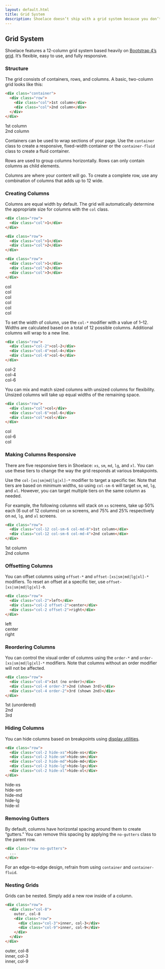 ```yaml
---
layout: default.html
title: Grid System
description: Shoelace doesn’t ship with a grid system because you don’t need one!
---
```


## Grid System

Shoelace features a 12-column grid system based heavily on [Bootstrap 4’s grid](https://getbootstrap.com/docs/4.0/layout/grid/). It’s flexible, easy to use, and fully responsive.

### Structure

The grid consists of containers, rows, and columns. A basic, two-column grid looks like this:

```html
<div class="container">
  <div class="row">
    <div class="col">1st column</div>
    <div class="col">2nd column</div>
  </div>
</div>
```

<div class="container grid-example">
  <div class="row">
    <div class="col">1st column</div>
    <div class="col">2nd column</div>
  </div>
</div>

Containers can be used to wrap sections of your page. Use the `container` class to create a responsive, fixed-width container or the `container-fluid` class to create a fluid container.

Rows are used to group columns horizontally. Rows can only contain columns as child elements.

Columns are where your content will go. To create a complete row, use any combination of columns that adds up to 12 wide.

### Creating Columns

Columns are equal width by default. The grid will automatically determine the appropriate size for columns with the `col` class.

```html
<div class="row">
  <div class="col">1</div>
</div>

<div class="row">
  <div class="col">1</div>
  <div class="col">2</div>
</div>

<div class="row">
  <div class="col">1</div>
  <div class="col">2</div>
  <div class="col">3</div>
</div>
```

<div class="container grid-example">
  <div class="row">
    <div class="col">col</div>
  </div>
  <div class="row">
    <div class="col">col</div>
    <div class="col">col</div>
  </div>
  <div class="row">
    <div class="col">col</div>
    <div class="col">col</div>
    <div class="col">col</div>
  </div>
</div>

To set the width of column, use the `col-*` modifier with a value of 1–12. Widths are calculated based on a total of 12 possible columns. Additional columns will wrap to a new line.

```html
<div class="row">
  <div class="col-2">col-2</div>
  <div class="col-4">col-4</div>
  <div class="col-6">col-6</div>
</div>
```

<div class="container grid-example">
  <div class="row">
    <div class="col-2">col-2</div>
    <div class="col-4">col-4</div>
    <div class="col-6">col-6</div>
  </div>
</div>

You can mix and match sized columns with unsized columns for flexibility. Unsized columns will take up equal widths of the remaining space.

```html
<div class="row">
  <div class="col">col</div>
  <div class="col-6">col-6</div>
  <div class="col">col</div>
</div>
```

<div class="container grid-example">
  <div class="row">
    <div class="col">col</div>
    <div class="col-6">col-6</div>
    <div class="col">col</div>
  </div>
</div>

### Making Columns Responsive

There are five responsive tiers in Shoelace: `xs`, `sm`, `md`, `lg`, and `xl`. You can use these tiers to change the way the grid responds at various breakpoints.

Use the `col-[xs|sm|md|lg|xl]-*` modifier to target a specific tier. Note that tiers are based on minimum widths, so using `col-sm-6` will target `sm`, `md`, `lg`, and `xl`. However, you can target multiple tiers on the same column as needed.

For example, the following columns will stack on `xs` screens, take up 50% each (6 out of 12 columns) on `sm` screens, and 75% and 25% respectively on `md`, `lg`, and `xl` screens.

```html
<div class="row">
  <div class="col-12 col-sm-6 col-md-8">1st column</div>
  <div class="col-12 col-sm-6 col-md-4">2nd column</div>
</div>
```

<div class="container grid-example">
  <div class="row">
    <div class="col-12 col-sm-6 col-md-8">1st column</div>
    <div class="col-12 col-sm-6 col-md-4">2nd column</div>
  </div>
</div>

### Offsetting Columns

You can offset columns using `offset-*` and `offset-[xs|sm|md|lg|xl]-*` modifiers. To reset an offset at a specific tier, use `offset-[xs|sm|md|lg|xl]-0`.

```html
<div class="row">
  <div class="col-2">left</div>
  <div class="col-2 offset-2">center</div>
  <div class="col-2 offset-2">right</div>
</div>
```

<div class="container grid-example">
  <div class="row">
    <div class="col-2">left</div>
    <div class="col-2 offset-3">center</div>
    <div class="col-2 offset-3">right</div>
  </div>
</div>

### Reordering Columns

You can control the visual order of columns using the `order-*` and `order-[xs|sm|md|lg|xl]-*` modifiers. Note that columns without an order modifier will not be affected.

```html
<div class="row">
  <div class="col-4">1st (no order)</div>
  <div class="col-4 order-3">2nd (shown 3rd)</div>
  <div class="col-4 order-2">3rd (shown 2nd)</div>
</div>
```

<div class="container grid-example">
  <div class="row">
    <div class="col-4">1st (unordered)</div>
    <div class="col-4 order-3">2nd</div>
    <div class="col-4 order-2">3rd</div>
  </div>
</div>

### Hiding Columns

You can hide columns based on breakpoints using [display utilities](utilities.html#display-utilities).

```html
<div class="row">
  <div class="col-2 hide-xs">hide-xs</div>
  <div class="col-2 hide-sm">hide-sm</div>
  <div class="col-2 hide-md">hide-md</div>
  <div class="col-2 hide-lg">hide-lg</div>
  <div class="col-2 hide-xl">hide-xl</div>
</div>
```

<div class="container grid-example">
  <div class="row">
    <div class="col-2 hide-xs">hide-xs</div>
    <div class="col-2 hide-sm">hide-sm</div>
    <div class="col-2 hide-md">hide-md</div>
    <div class="col-2 hide-lg">hide-lg</div>
    <div class="col-2 hide-xl">hide-xl</div>
  </div>
</div>

### Removing Gutters

By default, columns have horizontal spacing around them to create “gutters.” You can remove this spacing by applying the `no-gutters` class to the parent row.

```html
<div class="row no-gutters">
  ...
</div>
```

For an edge-to-edge design, refrain from using `container` and `container-fluid`.

### Nesting Grids

Grids can be nested. Simply add a new row inside of a column.

```html
<div class="row">
  <div class="col-8">
    outer, col-8
    <div class="row">
      <div class="col-3">inner, col-3</div>
      <div class="col-9">inner, col-9</div>
    </div>
  </div>
</div>
```

<div class="container grid-example">
  <div class="row">
    <div class="col-8">
      outer, col-8
      <div class="row">
        <div class="col-3">inner, col-3</div>
        <div class="col-9">inner, col-9</div>
      </div>
    </div>
  </div>
</div>
